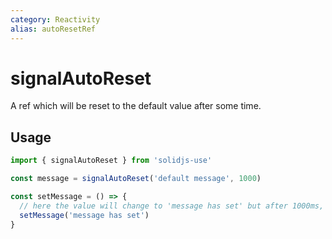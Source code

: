 ```yaml
---
category: Reactivity
alias: autoResetRef
---
```


# signalAutoReset

A ref which will be reset to the default value after some time.

## Usage

```ts
import { signalAutoReset } from 'solidjs-use'

const message = signalAutoReset('default message', 1000)

const setMessage = () => {
  // here the value will change to 'message has set' but after 1000ms, it will change to 'default message'
  setMessage('message has set')
}
```

